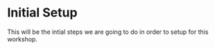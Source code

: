 # Initial Setup

This will be the intial steps we are going to do in order to setup for this workshop.
